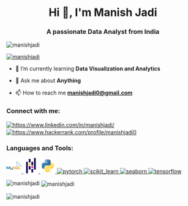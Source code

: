 <h1 align="center">Hi 👋, I'm Manish Jadi</h1>
<h3 align="center">A passionate Data Analyst from India</h3>

<p align="left"> <img src="https://komarev.com/ghpvc/?username=manishjadi&label=Profile%20views&color=0e75b6&style=flat" alt="manishjadi" /> </p>

<p align="left"> <a href="https://github.com/ryo-ma/github-profile-trophy"><img src="https://github-profile-trophy.vercel.app/?username=manishjadi" alt="manishjadi" /></a> </p>

- 🌱 I’m currently learning **Data Visualization and Analytics**

- 💬 Ask me about **Anything**

- 📫 How to reach me **manishjadi0@gmail.com**

<h3 align="left">Connect with me:</h3>
<p align="left">
<a href="https://www.linkedin.com/in/manishjadi/" target="blank"><img align="center" src="https://raw.githubusercontent.com/rahuldkjain/github-profile-readme-generator/master/src/images/icons/Social/linked-in-alt.svg" alt="https://www.linkedin.com/in/manishjadi/" height="30" width="40" /></a>
<a href="https://www.hackerrank.com/profile/manishjadi0" target="blank"><img align="center" src="https://raw.githubusercontent.com/rahuldkjain/github-profile-readme-generator/master/src/images/icons/Social/hackerrank.svg" alt="https://www.hackerrank.com/profile/manishjadi0" height="30" width="40" /></a>
</p>

<h3 align="left">Languages and Tools:</h3>
<p align="left"> <a href="https://www.mysql.com/" target="_blank" rel="noreferrer"> <img src="https://raw.githubusercontent.com/devicons/devicon/master/icons/mysql/mysql-original-wordmark.svg" alt="mysql" width="40" height="40"/> </a> <a href="https://pandas.pydata.org/" target="_blank" rel="noreferrer"> <img src="https://raw.githubusercontent.com/devicons/devicon/2ae2a900d2f041da66e950e4d48052658d850630/icons/pandas/pandas-original.svg" alt="pandas" width="40" height="40"/> </a> <a href="https://www.python.org" target="_blank" rel="noreferrer"> <img src="https://raw.githubusercontent.com/devicons/devicon/master/icons/python/python-original.svg" alt="python" width="40" height="40"/> </a> <a href="https://pytorch.org/" target="_blank" rel="noreferrer"> <img src="https://www.vectorlogo.zone/logos/pytorch/pytorch-icon.svg" alt="pytorch" width="40" height="40"/> </a> <a href="https://scikit-learn.org/" target="_blank" rel="noreferrer"> <img src="https://upload.wikimedia.org/wikipedia/commons/0/05/Scikit_learn_logo_small.svg" alt="scikit_learn" width="40" height="40"/> </a> <a href="https://seaborn.pydata.org/" target="_blank" rel="noreferrer"> <img src="https://seaborn.pydata.org/_images/logo-mark-lightbg.svg" alt="seaborn" width="40" height="40"/> </a> <a href="https://www.tensorflow.org" target="_blank" rel="noreferrer"> <img src="https://www.vectorlogo.zone/logos/tensorflow/tensorflow-icon.svg" alt="tensorflow" width="40" height="40"/> </a> </p>

<p><img align="left" src="https://github-readme-stats.vercel.app/api/top-langs?username=manishjadi&show_icons=true&locale=en&layout=compact" alt="manishjadi" /></p>

<p>&nbsp;<img align="center" src="https://github-readme-stats.vercel.app/api?username=manishjadi&show_icons=true&locale=en" alt="manishjadi" /></p>

<p><img align="center" src="https://github-readme-streak-stats.herokuapp.com/?user=manishjadi&" alt="manishjadi" /></p>

